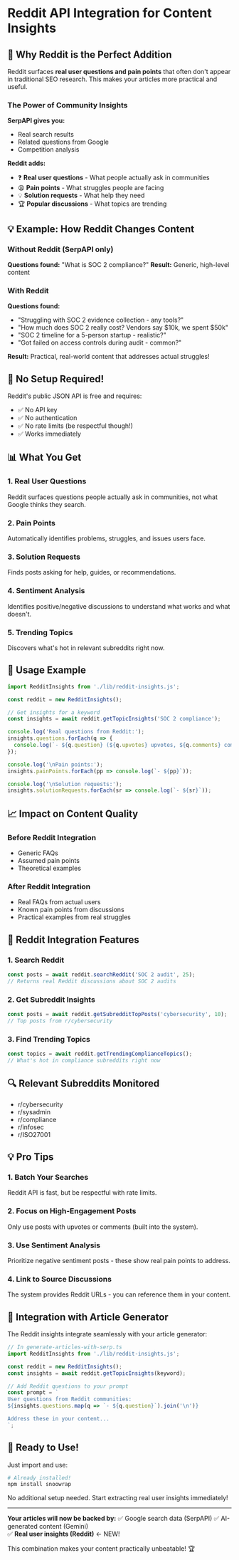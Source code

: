 # Reddit API Integration for Content Insights

## 🎯 Why Reddit is the Perfect Addition

Reddit surfaces **real user questions and pain points** that often don't appear in traditional SEO research. This makes your articles more practical and useful.

### The Power of Community Insights

**SerpAPI gives you:**
- Real search results
- Related questions from Google
- Competition analysis

**Reddit adds:**
- ❓ **Real user questions** - What people actually ask in communities
- 😫 **Pain points** - What struggles people are facing
- 💡 **Solution requests** - What help they need
- 🏆 **Popular discussions** - What topics are trending

## 💡 Example: How Reddit Changes Content

### Without Reddit (SerpAPI only)
**Questions found:** "What is SOC 2 compliance?"
**Result:** Generic, high-level content

### With Reddit
**Questions found:**
- "Struggling with SOC 2 evidence collection - any tools?"
- "How much does SOC 2 really cost? Vendors say $10k, we spent $50k"
- "SOC 2 timeline for a 5-person startup - realistic?"
- "Got failed on access controls during audit - common?"

**Result:** Practical, real-world content that addresses actual struggles!

## 🔧 No Setup Required!

Reddit's public JSON API is free and requires:
- ✅ No API key
- ✅ No authentication
- ✅ No rate limits (be respectful though!)
- ✅ Works immediately

## 📊 What You Get

### 1. **Real User Questions**
Reddit surfaces questions people actually ask in communities, not what Google thinks they search.

### 2. **Pain Points**
Automatically identifies problems, struggles, and issues users face.

### 3. **Solution Requests**
Finds posts asking for help, guides, or recommendations.

### 4. **Sentiment Analysis**
Identifies positive/negative discussions to understand what works and what doesn't.

### 5. **Trending Topics**
Discovers what's hot in relevant subreddits right now.

## 🚀 Usage Example

```typescript
import RedditInsights from './lib/reddit-insights.js';

const reddit = new RedditInsights();

// Get insights for a keyword
const insights = await reddit.getTopicInsights('SOC 2 compliance');

console.log('Real questions from Reddit:');
insights.questions.forEach(q => {
  console.log(`- ${q.question} (${q.upvotes} upvotes, ${q.comments} comments)`);
});

console.log('\nPain points:');
insights.painPoints.forEach(pp => console.log(`- ${pp}`));

console.log('\nSolution requests:');
insights.solutionRequests.forEach(sr => console.log(`- ${sr}`));
```

## 📈 Impact on Content Quality

### Before Reddit Integration
- Generic FAQs
- Assumed pain points
- Theoretical examples

### After Reddit Integration  
- Real FAQs from actual users
- Known pain points from discussions
- Practical examples from real struggles

## 🎨 Reddit Integration Features

### 1. Search Reddit
```typescript
const posts = await reddit.searchReddit('SOC 2 audit', 25);
// Returns real Reddit discussions about SOC 2 audits
```

### 2. Get Subreddit Insights
```typescript
const posts = await reddit.getSubredditTopPosts('cybersecurity', 10);
// Top posts from r/cybersecurity
```

### 3. Find Trending Topics
```typescript
const topics = await reddit.getTrendingComplianceTopics();
// What's hot in compliance subreddits right now
```

## 🔍 Relevant Subreddits Monitored

- r/cybersecurity
- r/sysadmin  
- r/compliance
- r/infosec
- r/ISO27001

## 💡 Pro Tips

### 1. **Batch Your Searches**
Reddit API is fast, but be respectful with rate limits.

### 2. **Focus on High-Engagement Posts**
Only use posts with upvotes or comments (built into the system).

### 3. **Use Sentiment Analysis**
Prioritize negative sentiment posts - these show real pain points to address.

### 4. **Link to Source Discussions**
The system provides Reddit URLs - you can reference them in your content.

## 🎯 Integration with Article Generator

The Reddit insights integrate seamlessly with your article generator:

```typescript
// In generate-articles-with-serp.ts
import RedditInsights from './lib/reddit-insights.js';

const reddit = new RedditInsights();
const insights = await reddit.getTopicInsights(keyword);

// Add Reddit questions to your prompt
const prompt = `
User questions from Reddit communities:
${insights.questions.map(q => `- ${q.question}`).join('\n')}

Address these in your content...
`;
```

## 🚀 Ready to Use!

Just import and use:

```bash
# Already installed!
npm install snoowrap
```

No additional setup needed. Start extracting real user insights immediately!

---

**Your articles will now be backed by:**
✅ Google search data (SerpAPI)
✅ AI-generated content (Gemini)  
✅ **Real user insights (Reddit)** ← NEW!

This combination makes your content practically unbeatable! 🏆

